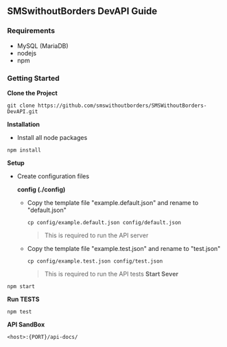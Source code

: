 ## SMSwithoutBorders DevAPI Guide

### Requirements
- MySQL (MariaDB)
- nodejs
- npm

### Getting Started

**Clone the Project**
```
git clone https://github.com/smswithoutborders/SMSWithoutBorders-DevAPI.git
```

**Installation**

* Install all node packages
```
npm install
```

**Setup**

- Create configuration files

    __config (./config)__

    * Copy the template file "example.default.json" and rename to "default.json"
        ```
        cp config/example.default.json config/default.json
        ```
        > This is required to run the API server
    * Copy the template file "example.test.json" and rename to "test.json"
        ```
        cp config/example.test.json config/test.json
        ```
        > This is required to run the API tests 
**Start Sever**
```
npm start
```

**Run TESTS**
```
npm test
```

**API SandBox**
```
<host>:{PORT}/api-docs/
```

